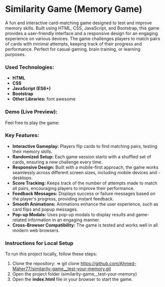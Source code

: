 # Similarity Game (Memory Game)
A fun and interactive card-matching game designed to test and improve memory skills. Built using HTML, CSS, JavaScript, and Bootstrap, this game provides a user-friendly interface and a responsive design for an engaging experience on various devices. The game challenges players to match pairs of cards with minimal attempts, keeping track of their progress and performance. Perfect for casual gaming, brain training, or learning purposes.


### Used Technologies:
- **HTML**
- **CSS**
- **JavaScript (ES6+)**
- **Bootstrap**
- **Other Libraries:** font awesome


### Demo (Live Preview):
Feel free to play the game: <a href="" target="_blank" title="Play the game"></a>



### Key Features:
- **Interactive Gameplay:** Players flip cards to find matching pairs, testing their memory skills.
- **Randomized Setup:** Each game session starts with a shuffled set of cards, ensuring a new challenge every time.
- **Responsive Design:** Built with a mobile-first approach, the game works seamlessly across different screen sizes, including mobile devices and - desktops.
- **Score Tracking:** Keeps track of the number of attempts made to match all pairs, encouraging players to improve their performance.
- **Feedback Messages:** Displays success or failure messages based on the player's progress, providing instant feedback.
- **Smooth Animations:** Animations enhance the user experience, such as card flips and popup messages.
- **Pop-up Modals:** Uses pop-up modals to display results and game-related information in an engaging manner.
- **Cross-Browser Compatibility:** The game is tested and works well in all modern web browsers.


### Instructions for Local Setup
To run this project locally, follow these steps:
1. Clone the repository:
=> git clone https://github.com/Ahmed-Maher77/similarity-game__test-your-memory.git
2. Open the project folder (similarity-game__test-your-memory)
3. Open the **index.html** file in your browser to start the game.

